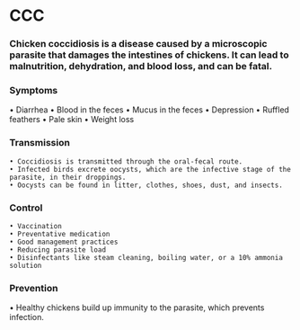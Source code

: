 # CCC
### Chicken coccidiosis is a disease caused by a microscopic parasite that damages the intestines of chickens. It can lead to malnutrition, dehydration, and blood loss, and can be fatal.

### Symptoms
• Diarrhea 
• Blood in the feces 
• Mucus in the feces 
• Depression 
• Ruffled feathers 
• Pale skin 
• Weight loss 

### Transmission
    • Coccidiosis is transmitted through the oral-fecal route.
    • Infected birds excrete oocysts, which are the infective stage of the parasite, in their droppings.
    • Oocysts can be found in litter, clothes, shoes, dust, and insects.

### Control
    • Vaccination 
    • Preventative medication 
    • Good management practices 
    • Reducing parasite load 
    • Disinfectants like steam cleaning, boiling water, or a 10% ammonia solution 

### Prevention
• Healthy chickens build up immunity to the parasite, which prevents infection. 
